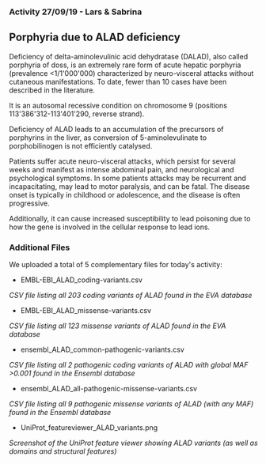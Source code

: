 ### Activity 27/09/19 - Lars & Sabrina

## Porphyria due to ALAD deficiency

Deficiency of delta-aminolevulinic acid dehydratase (DALAD), also called porphyria of doss, is an extremely rare form of acute hepatic porphyria (prevalence <1/1'000'000) characterized by neuro-visceral attacks without cutaneous manifestations. To date, fewer than 10 cases have been described in the literature.

It is an autosomal recessive condition on chromosome 9 (positions 113'386'312-113'401'290, reverse strand).

Deficiency of ALAD leads to an accumulation of the precursors of porphyrins in the liver, as conversion of 5-aminolevulinate to porphobilinogen is not efficiently catalysed.

Patients suffer acute neuro-visceral attacks, which persist for several weeks and manifest as intense abdominal pain, and neurological and psychological symptoms. In some patients attacks may be recurrent and incapacitating, may lead to motor paralysis, and can be fatal. The disease onset is typically in childhood or adolescence, and the disease is often progressive.

Additionally, it can cause increased susceptibility to lead poisoning due to how the gene is involved in the cellular response to lead ions.

### Additional Files

We uploaded a total of 5 complementary files for today's activity:

* EMBL-EBI\_ALAD\_coding-variants.csv

_CSV file listing all 203 coding variants of ALAD found in the EVA database_

* EMBL-EBI\_ALAD\_missense-variants.csv

_CSV file listing all 123 missense variants of ALAD found in the EVA database_

* ensembl\_ALAD\_common-pathogenic-variants.csv

_CSV file listing all 2 pathogenic coding variants of ALAD with global MAF >0.001 found in the Ensembl database_

* ensembl\_ALAD\_all-pathogenic-missense-variants.csv

_CSV file listing all 9 pathogenic missense variants of ALAD (with any MAF) found in the Ensembl database_

* UniProt\_featureviewer\_ALAD\_variants.png

_Screenshot of the UniProt feature viewer showing ALAD variants (as well as domains and structural features)_

